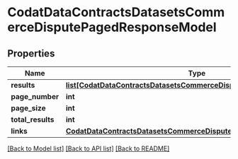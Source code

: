 # CodatDataContractsDatasetsCommerceDisputePagedResponseModel

## Properties
Name | Type | Description | Notes
------------ | ------------- | ------------- | -------------
**results** | [**list[CodatDataContractsDatasetsCommerceDispute]**](CodatDataContractsDatasetsCommerceDispute.md) |  | [optional] 
**page_number** | **int** |  | [optional] 
**page_size** | **int** |  | [optional] 
**total_results** | **int** |  | [optional] 
**links** | [**CodatDataContractsDatasetsCommerceDisputePagedResponseLinksModel**](CodatDataContractsDatasetsCommerceDisputePagedResponseLinksModel.md) |  | [optional] 

[[Back to Model list]](../README.md#documentation-for-models) [[Back to API list]](../README.md#documentation-for-api-endpoints) [[Back to README]](../README.md)

